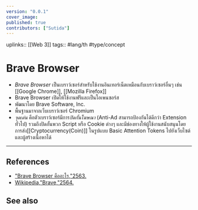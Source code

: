```yaml
---
version: "0.0.1"
cover_image:
published: true
contributors: ["Sutida"]
---
```

uplinks:: [[Web 3]]
tags:: #lang/th #type/concept

# Brave Browser
- *Brave Browser* เป็นเบราว์เซอร์สําหรับใช้งานอินเทอร์เน็ตเหมือนกับเบราว์เซอร์อื่นๆ เช่น [[Google Chrome]], [[Mozilla Firefox]] 
- Brave Browser เปิดให้ใช้งานฟรีและเป็นโอเพนซอร์ส 
- พัฒนาโดย Brave Software, Inc.
-  พื้นฐานมาจากเว็บเบราว์เซอร์ Chromium
- *จุดเด่น* คือตัวเบราว์เซอร์มีการ*ปิดกั้นโฆษณา*  (Anti-Ad สามารถป้องกันได้ดีกว่า Extension ทั่วไป) รวมถึงปิดกั้นพวก Script หรือ Cookie ต่างๆ และมีช่องทางให้ผู้ใช้งานสนับสนุนโดยการส่ง[[Cryptocurrency(Coin)]] ในรูปแบบ Basic Attention Tokens ไปยังเว็บไซต์และผู้สร้างเนื้อหาได้

---
## References
- ["Brave Browser คืออะไร,"2563.](https://thiti.dev/blog/38/)
- [Wikipedia,"Brave,"2564. ](https://th.wikipedia.org/wiki/%E0%B9%80%E0%B8%9A%E0%B8%A3%E0%B8%9F_(%E0%B9%80%E0%B8%A7%E0%B9%87%E0%B8%9A%E0%B9%80%E0%B8%9A%E0%B8%A3%E0%B8%B2%E0%B8%A7%E0%B9%8C%E0%B9%80%E0%B8%8B%E0%B8%AD%E0%B8%A3%E0%B9%8C))
## See also



